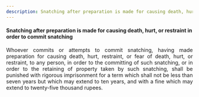 ```yaml
---
description: Snatching after preparation is made for causing death, hurt, or restraint in order to commit snatching
---
```


#### Snatching after preparation is made for causing death, hurt, or restraint in order to commit snatching
<div style="text-align: justify">

Whoever commits or attempts to commit snatching, having made preparation for causing death, hurt, restraint, or fear of death, hurt, or restraint, to any person, in order to the committing of such snatching, or in order to the retaining of property taken by such snatching, shall be punished with rigorous imprisonment for a term which shall not be less than seven years but which may extend to ten years, and with a fine which may extend to twenty-five thousand rupees.

</div>
